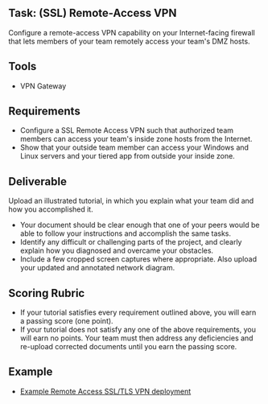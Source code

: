 ## Task: (SSL) Remote-Access VPN
Configure a remote-access VPN capability on your Internet-facing firewall that lets members of your team remotely access your team's DMZ hosts.

## Tools
- VPN Gateway

## Requirements
- Configure a SSL Remote Access VPN such that authorized team members can access your team's inside zone hosts from the Internet.
- Show that your outside team member can access your Windows and Linux servers and your tiered app from outside your inside zone.


## Deliverable
Upload an illustrated tutorial, in which you explain what your team did and how you accomplished it.

- Your document should be clear enough that one of your peers would be able to follow your instructions and accomplish the same tasks.
- Identify any difficult or challenging parts of the project, and clearly explain how you diagnosed and overcame your obstacles.
- Include a few cropped screen captures where appropriate. Also upload your updated and annotated network diagram.

## Scoring Rubric
- If your tutorial satisfies every requirement outlined above, you will earn a passing score (one point).
- If your tutorial does not satisfy any one of the above requirements, you will earn no points. Your team must then address any deficiencies and re-upload corrected documents until you earn the passing score.

## Example
- <a href="https://byui-cit.atlassian.net/wiki/spaces/CDI/pages/46989313" target="_blank" ref="noopener">Example Remote Access SSL/TLS VPN deployment</a>
